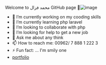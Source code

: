 Welcome to محمد فزال GitHub page 👋![image](https://user-images.githubusercontent.com/69714442/151793100-322f76ad-9b4d-432b-b184-371a934e4d2f.png)


- 🔭 I’m currently working on my cooding skills
- 🌱 I’m currently learning php laravel
- 👯 I’m looking to collaborate with php
- 🤔 I’m looking for help to get a new job
- 💬 Ask me about any think
- 📫 How to reach me: 00962/ 7 888 1 222 3
- ⚡ Fun fact: ... I'm smily one 
- [portfolio](https://mohammad-ghazal.github.io/Ghazal-Portfolio/)
